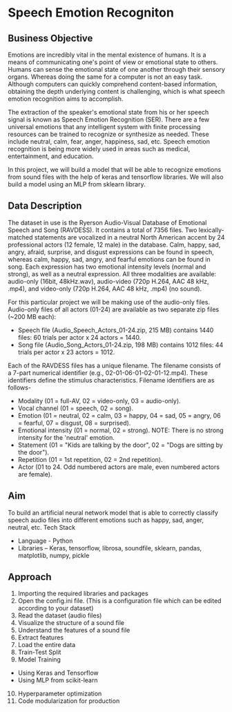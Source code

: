 # Speech Emotion Recogniton

## Business Objective
Emotions are incredibly vital in the mental existence of humans. It is a means of
communicating one's point of view or emotional state to others. Humans can sense the
emotional state of one another through their sensory organs. Whereas doing the same for a
computer is not an easy task. Although computers can quickly comprehend content-based
information, obtaining the depth underlying content is challenging, which is what speech
emotion recognition aims to accomplish.

The extraction of the speaker's emotional state from his or her speech signal is known as
Speech Emotion Recognition (SER). There are a few universal emotions that any intelligent
system with finite processing resources can be trained to recognize or synthesize as needed.
These include neutral, calm, fear, anger, happiness, sad, etc. Speech emotion recognition is
being more widely used in areas such as medical, entertainment, and education.

In this project, we will build a model that will be able to recognize emotions from sound files
with the help of keras and tensorflow libraries. We will also build a model using an MLP
from sklearn library.

## Data Description
The dataset in use is the Ryerson Audio-Visual Database of Emotional Speech and Song
(RAVDESS). It contains a total of 7356 files. Two lexically-matched statements are vocalized
in a neutral North American accent by 24 professional actors (12 female, 12 male) in the
database. Calm, happy, sad, angry, afraid, surprise, and disgust expressions can be found in
speech, whereas calm, happy, sad, angry, and fearful emotions can be found in song. Each
expression has two emotional intensity levels (normal and strong), as well as a neutral
expression. All three modalities are available: audio-only (16bit, 48kHz.wav), audio-video
(720p H.264, AAC 48 kHz, .mp4), and video-only (720p H.264, AAC 48 kHz, .mp4) (no sound).

For this particular project we will be making use of the audio-only files. Audio-only files of all
actors (01-24) are available as two separate zip files (~200 MB each):
- Speech file (Audio_Speech_Actors_01-24.zip, 215 MB) contains 1440 files: 60 trials
per actor x 24 actors = 1440.
- Song file (Audio_Song_Actors_01-24.zip, 198 MB) contains 1012 files: 44 trials per
actor x 23 actors = 1012.

Each of the RAVDESS files has a unique filename. The filename consists of a 7-part numerical
identifier (e.g., 02-01-06-01-02-01-12.mp4). These identifiers define the stimulus
characteristics. Filename identifiers are as follows-
- Modality (01 = full-AV, 02 = video-only, 03 = audio-only).
- Vocal channel (01 = speech, 02 = song).
- Emotion (01 = neutral, 02 = calm, 03 = happy, 04 = sad, 05 = angry, 06 = fearful, 07 =
disgust, 08 = surprised).
- Emotional intensity (01 = normal, 02 = strong). NOTE: There is no strong intensity for
the 'neutral' emotion.
- Statement (01 = "Kids are talking by the door", 02 = "Dogs are sitting by the door").
- Repetition (01 = 1st repetition, 02 = 2nd repetition).
- Actor (01 to 24. Odd numbered actors are male, even numbered actors are female).
  
## Aim
To build an artificial neural network model that is able to correctly classify speech audio files
into different emotions such as happy, sad, anger, neutral, etc.
Tech Stack
- Language - Python
- Libraries – Keras, tensorflow, librosa, soundfile, sklearn, pandas, matplotlib, numpy,
pickle

## Approach
1. Importing the required libraries and packages
2. Open the config.ini file. (This is a configuration file which can be edited according to
your dataset)
3. Read the dataset (audio files)
4. Visualize the structure of a sound file
5. Understand the features of a sound file
6. Extract features
7. Load the entire data
8. Train-Test Split
9. Model Training
- Using Keras and Tensorflow
- Using MLP from scikit-learn
10. Hyperparameter optimization
11. Code modularization for production
